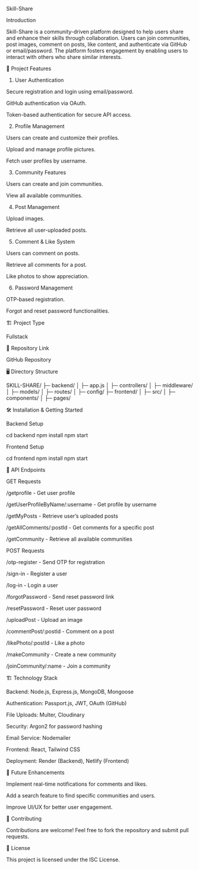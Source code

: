 Skill-Share

Introduction

Skill-Share is a community-driven platform designed to help users share and enhance their skills through collaboration. Users can join communities, post images, comment on posts, like content, and authenticate via GitHub or email/password. The platform fosters engagement by enabling users to interact with others who share similar interests.

🚀 Project Features

1. User Authentication

Secure registration and login using email/password.

GitHub authentication via OAuth.

Token-based authentication for secure API access.

2. Profile Management

Users can create and customize their profiles.

Upload and manage profile pictures.

Fetch user profiles by username.

3. Community Features

Users can create and join communities.

View all available communities.

4. Post Management

Upload images.

Retrieve all user-uploaded posts.

5. Comment & Like System

Users can comment on posts.

Retrieve all comments for a post.

Like photos to show appreciation.

6. Password Management

OTP-based registration.

Forgot and reset password functionalities.

🏗️ Project Type

Fullstack

📌 Repository Link

GitHub Repository

🖥️ Directory Structure

SKILL-SHARE/
├─ backend/
│  ├─ app.js
│  ├─ controllers/
│  ├─ middleware/
│  ├─ models/
│  ├─ routes/
│  ├─ config/
├─ frontend/
│  ├─ src/
│  ├─ components/
│  ├─ pages/

🛠️ Installation & Getting Started

Backend Setup

cd backend
npm install
npm start

Frontend Setup

cd frontend
npm install
npm start

📡 API Endpoints

GET Requests

/getprofile - Get user profile

/getUserProfileByName/:username - Get profile by username

/getMyPosts - Retrieve user’s uploaded posts

/getAllComments/:postId - Get comments for a specific post

/getCommunity - Retrieve all available communities

POST Requests

/otp-register - Send OTP for registration

/sign-in - Register a user

/log-in - Login a user

/forgotPassword - Send reset password link

/resetPassword - Reset user password

/uploadPost - Upload an image

/commentPost/:postId - Comment on a post

/likePhoto/:postId - Like a photo

/makeCommunity - Create a new community

/joinCommunity/:name - Join a community

🏗️ Technology Stack

Backend: Node.js, Express.js, MongoDB, Mongoose

Authentication: Passport.js, JWT, OAuth (GitHub)

File Uploads: Multer, Cloudinary

Security: Argon2 for password hashing

Email Service: Nodemailer

Frontend: React, Tailwind CSS

Deployment: Render (Backend), Netlify (Frontend)

🎯 Future Enhancements

Implement real-time notifications for comments and likes.

Add a search feature to find specific communities and users.

Improve UI/UX for better user engagement.

🤝 Contributing

Contributions are welcome! Feel free to fork the repository and submit pull requests.

📜 License

This project is licensed under the ISC License.
